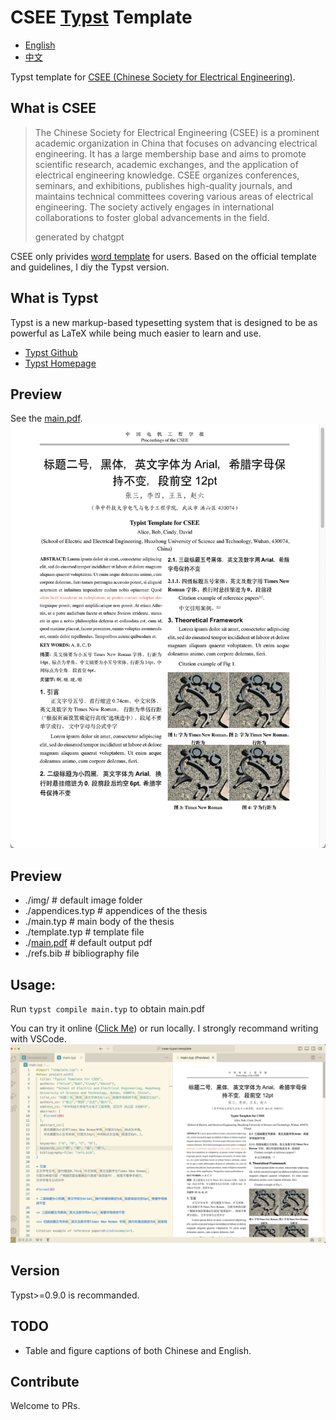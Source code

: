 # CSEE [Typst](https://typst.app) Template
- [English](#what-is-mcmicm)
- [中文](#what-is-mcmicm)

Typst template for [CSEE (Chinese Society for Electrical Engineering)](https://www.csee.org.cn/).


## What is CSEE
> The Chinese Society for Electrical Engineering (CSEE) is a prominent academic organization in China that focuses on advancing electrical engineering. It has a large membership base and aims to promote scientific research, academic exchanges, and the application of electrical engineering knowledge. CSEE organizes conferences, seminars, and exhibitions, publishes high-quality journals, and maintains technical committees covering various areas of electrical engineering. The society actively engages in international collaborations to foster global advancements in the field.
>
> generated by chatgpt

CSEE only privides [word template](CSEE_Template.doc) for users.
Based on the official template and guidelines, I diy the Typst version.


## What is Typst
Typst is a new markup-based typesetting system that is designed to be as powerful as LaTeX while being much easier to learn and use.

- [Typst Github](https://github.com/typst/typst)
- [Typst Homepage](https://typst.app)



## Preview
See the [main.pdf](main.pdf).
![demo.png](img/demo.png)

## Preview
- ./img/  # default image folder
- ./appendices.typ # appendices of the thesis
- ./main.typ  # main body of the thesis
- ./template.typ  # template file
- ./[main.pdf](main.pdf) # default output pdf
- ./refs.bib # bibliography file

## Usage:
Run `typst compile main.typ` to obtain main.pdf

You can try it online ([Click Me](https://typst.app/project/pxdKIC-xO_H20K5NAg_9sm)) or run locally.
I strongly recommand writing with VSCode. 
![vscode_preview](img/vscode_preview.png)

## Version
Typst>=0.9.0 is recommanded.


## TODO
- Table and figure captions of both Chinese and English.

## Contribute
Welcome to PRs.
